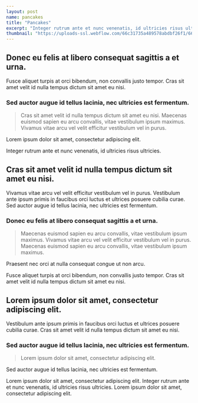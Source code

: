 ```yaml
---
layout: post
name: pancakes
title: "Pancakes"
excerpt: "Integer rutrum ante et nunc venenatis, id ultricies risus ultricies.\nDonec eu felis at libero consequat sagittis a et urna.\nSed auctor augue id tellus lacinia, nec ultricies est fermentum.\nLorem ipsum dolor sit amet, consectetur adipiscing elit."
thumbnail: "https://uploads-ssl.webflow.com/66c31735a489578abdbf26f1/66c3422c3188060700245db0_image8.jpeg"
---
```


<section>
    <h2>Donec eu felis at libero consequat sagittis a et urna.</h2><p>Fusce aliquet turpis at orci bibendum, non convallis justo tempor. Cras sit amet velit id nulla tempus dictum sit amet eu nisi.</p><h3>Sed auctor augue id tellus lacinia, nec ultricies est fermentum.</h3><blockquote>Cras sit amet velit id nulla tempus dictum sit amet eu nisi. Maecenas euismod sapien eu arcu convallis, vitae vestibulum ipsum maximus. Vivamus vitae arcu vel velit efficitur vestibulum vel in purus.</blockquote><p>Lorem ipsum dolor sit amet, consectetur adipiscing elit.</p><p>Integer rutrum ante et nunc venenatis, id ultricies risus ultricies.</p><h2>Cras sit amet velit id nulla tempus dictum sit amet eu nisi.</h2><p>Vivamus vitae arcu vel velit efficitur vestibulum vel in purus. Vestibulum ante ipsum primis in faucibus orci luctus et ultrices posuere cubilia curae. Sed auctor augue id tellus lacinia, nec ultricies est fermentum.</p><h3>Donec eu felis at libero consequat sagittis a et urna.</h3><blockquote>Maecenas euismod sapien eu arcu convallis, vitae vestibulum ipsum maximus. Vivamus vitae arcu vel velit efficitur vestibulum vel in purus. Maecenas euismod sapien eu arcu convallis, vitae vestibulum ipsum maximus.</blockquote><p>Praesent nec orci at nulla consequat congue ut non arcu.</p><p>Fusce aliquet turpis at orci bibendum, non convallis justo tempor. Cras sit amet velit id nulla tempus dictum sit amet eu nisi.</p><h2>Lorem ipsum dolor sit amet, consectetur adipiscing elit.</h2><p>Vestibulum ante ipsum primis in faucibus orci luctus et ultrices posuere cubilia curae. Cras sit amet velit id nulla tempus dictum sit amet eu nisi.</p><h3>Sed auctor augue id tellus lacinia, nec ultricies est fermentum.</h3><blockquote>Lorem ipsum dolor sit amet, consectetur adipiscing elit.</blockquote><p>Sed auctor augue id tellus lacinia, nec ultricies est fermentum.</p><p>Lorem ipsum dolor sit amet, consectetur adipiscing elit. Integer rutrum ante et nunc venenatis, id ultricies risus ultricies. Lorem ipsum dolor sit amet, consectetur adipiscing elit.</p>
</section>
